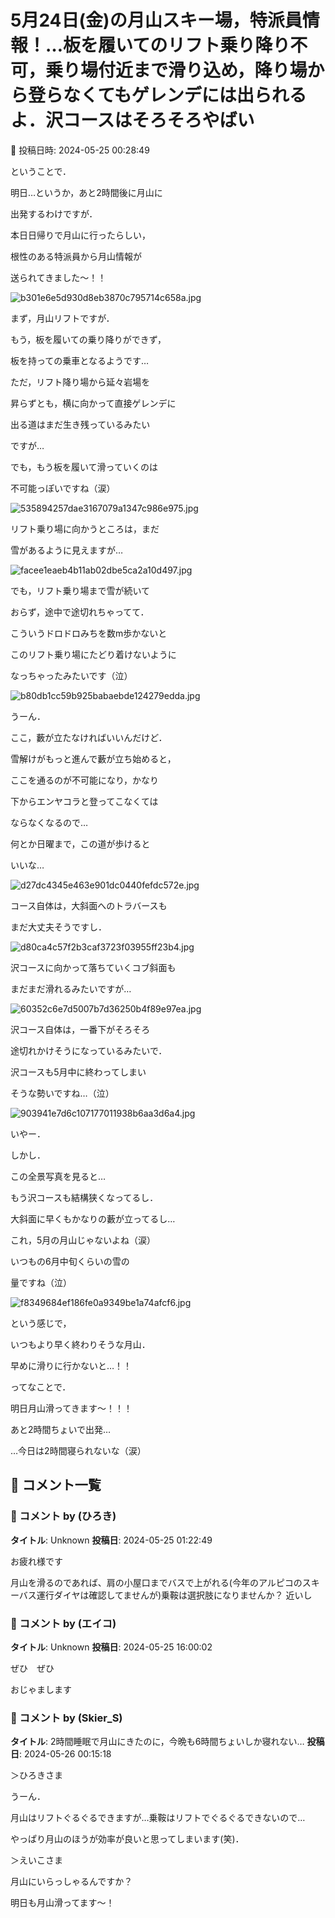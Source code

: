 # 5月24日(金)の月山スキー場，特派員情報！…板を履いてのリフト乗り降り不可，乗り場付近まで滑り込め，降り場から登らなくてもゲレンデには出られるよ．沢コースはそろそろやばい

📅 投稿日時: 2024-05-25 00:28:49

ということで．


明日…というか，あと2時間後に月山に


出発するわけですが．





本日日帰りで月山に行ったらしい，


根性のある特派員から月山情報が


送られてきました～！！




![b301e6e5d930d8eb3870c795714c658a.jpg](images/b301e6e5d930d8eb3870c795714c658a.jpg)







まず，月山リフトですが．


もう，板を履いての乗り降りができず，


板を持っての乗車となるようです…





ただ，リフト降り場から延々岩場を


昇らずとも，横に向かって直接ゲレンデに


出る道はまだ生き残っているみたい


ですが…


でも，もう板を履いて滑っていくのは


不可能っぽいですね（涙）




![535894257dae3167079a1347c986e975.jpg](images/535894257dae3167079a1347c986e975.jpg)







リフト乗り場に向かうところは，まだ


雪があるように見えますが…




![facee1eaeb4b11ab02dbe5ca2a10d497.jpg](images/facee1eaeb4b11ab02dbe5ca2a10d497.jpg)







でも，リフト乗り場まで雪が続いて


おらず，途中で途切れちゃってて．


こういうドロドロみちを数m歩かないと


このリフト乗り場にたどり着けないように


なっちゃったみたいです（泣）




![b80db1cc59b925babaebde124279edda.jpg](images/b80db1cc59b925babaebde124279edda.jpg)







うーん．


ここ，藪が立たなければいいんだけど．


雪解けがもっと進んで藪が立ち始めると，


ここを通るのが不可能になり，かなり


下からエンヤコラと登ってこなくては


ならなくなるので…


何とか日曜まで，この道が歩けると


いいな…




![d27dc4345e463e901dc0440fefdc572e.jpg](images/d27dc4345e463e901dc0440fefdc572e.jpg)







コース自体は，大斜面へのトラバースも


まだ大丈夫そうですし．




![d80ca4c57f2b3caf3723f03955ff23b4.jpg](images/d80ca4c57f2b3caf3723f03955ff23b4.jpg)







沢コースに向かって落ちていくコブ斜面も


まだまだ滑れるみたいですが…




![60352c6e7d5007b7d36250b4f89e97ea.jpg](images/60352c6e7d5007b7d36250b4f89e97ea.jpg)







沢コース自体は，一番下がそろそろ


途切れかけそうになっているみたいで．


沢コースも5月中に終わってしまい


そうな勢いですね…（泣）




![903941e7d6c107177011938b6aa3d6a4.jpg](images/903941e7d6c107177011938b6aa3d6a4.jpg)







いやー．


しかし．


この全景写真を見ると…


もう沢コースも結構狭くなってるし．


大斜面に早くもかなりの藪が立ってるし…


これ，5月の月山じゃないよね（涙）


いつもの6月中旬くらいの雪の


量ですね（泣）




![f8349684ef186fe0a9349be1a74afcf6.jpg](images/f8349684ef186fe0a9349be1a74afcf6.jpg)







という感じで，


いつもより早く終わりそうな月山．


早めに滑りに行かないと…！！





ってなことで．


明日月山滑ってきます～！！！





あと2時間ちょいで出発…


…今日は2時間寝られないな（涙）

## 💬 コメント一覧

### 💬 コメント by (ひろき)
**タイトル**: Unknown
**投稿日**: 2024-05-25 01:22:49

お疲れ様です  

月山を滑るのであれば、肩の小屋口までバスで上がれる(今年のアルピコのスキーバス運行ダイヤは確認してませんが)乗鞍は選択肢になりませんか？ 近いし

### 💬 コメント by (エイコ)
**タイトル**: Unknown
**投稿日**: 2024-05-25 16:00:02

ぜひ　ぜひ

おじゃまします

### 💬 コメント by (Skier_S)
**タイトル**: 2時間睡眠で月山にきたのに，今晩も6時間ちょいしか寝れない…
**投稿日**: 2024-05-26 00:15:18

＞ひろきさま

うーん．

月山はリフトぐるぐるできますが…乗鞍はリフトでぐるぐるできないので…

やっぱり月山のほうが効率が良いと思ってしまいます(笑)．



＞えいこさま

月山にいらっしゃるんですか？

明日も月山滑ってます～！

